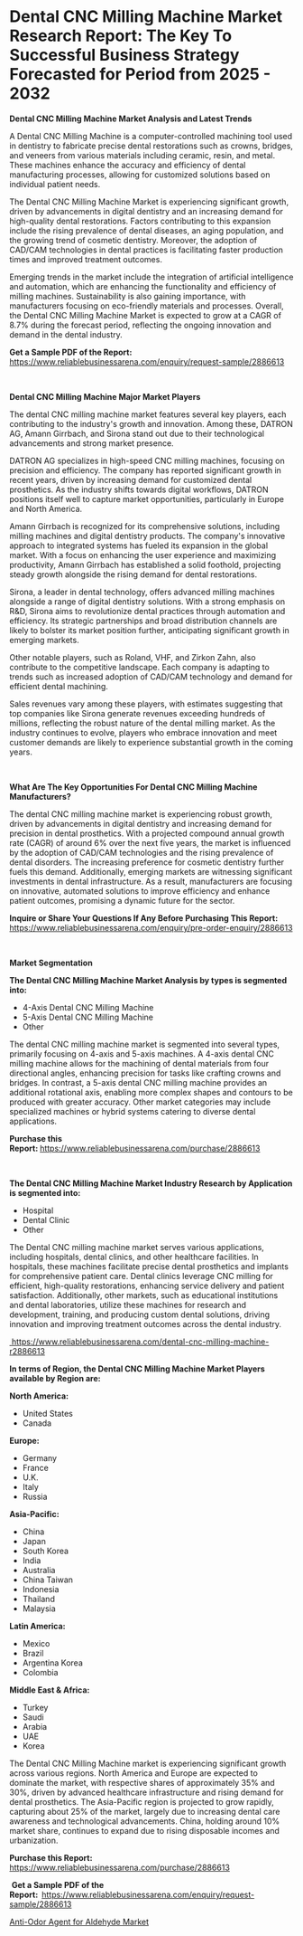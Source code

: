 <p><h1>Dental CNC Milling Machine Market Research Report: The Key To Successful Business Strategy Forecasted for Period from 2025 - 2032</h1></p><p><strong>Dental CNC Milling Machine Market Analysis and Latest Trends</strong></p>
<p><p>A Dental CNC Milling Machine is a computer-controlled machining tool used in dentistry to fabricate precise dental restorations such as crowns, bridges, and veneers from various materials including ceramic, resin, and metal. These machines enhance the accuracy and efficiency of dental manufacturing processes, allowing for customized solutions based on individual patient needs.</p><p>The Dental CNC Milling Machine Market is experiencing significant growth, driven by advancements in digital dentistry and an increasing demand for high-quality dental restorations. Factors contributing to this expansion include the rising prevalence of dental diseases, an aging population, and the growing trend of cosmetic dentistry. Moreover, the adoption of CAD/CAM technologies in dental practices is facilitating faster production times and improved treatment outcomes.</p><p>Emerging trends in the market include the integration of artificial intelligence and automation, which are enhancing the functionality and efficiency of milling machines. Sustainability is also gaining importance, with manufacturers focusing on eco-friendly materials and processes. Overall, the Dental CNC Milling Machine Market is expected to grow at a CAGR of 8.7% during the forecast period, reflecting the ongoing innovation and demand in the dental industry.</p></p>
<p><strong>Get a Sample PDF of the Report:&nbsp;</strong> <a href="https://www.reliablebusinessarena.com/enquiry/request-sample/2886613?utm_campaign=2635&utm_medium=2&utm_source=Github&utm_content=ia&utm_term=13032025&utm_id=dental-cnc-milling-machine">https://www.reliablebusinessarena.com/enquiry/request-sample/2886613</a></p>
<p>&nbsp;</p>
<p><strong>Dental CNC Milling Machine Major Market Players</strong></p>
<p><p>The dental CNC milling machine market features several key players, each contributing to the industry's growth and innovation. Among these, DATRON AG, Amann Girrbach, and Sirona stand out due to their technological advancements and strong market presence.</p><p>DATRON AG specializes in high-speed CNC milling machines, focusing on precision and efficiency. The company has reported significant growth in recent years, driven by increasing demand for customized dental prosthetics. As the industry shifts towards digital workflows, DATRON positions itself well to capture market opportunities, particularly in Europe and North America.</p><p>Amann Girrbach is recognized for its comprehensive solutions, including milling machines and digital dentistry products. The company's innovative approach to integrated systems has fueled its expansion in the global market. With a focus on enhancing the user experience and maximizing productivity, Amann Girrbach has established a solid foothold, projecting steady growth alongside the rising demand for dental restorations.</p><p>Sirona, a leader in dental technology, offers advanced milling machines alongside a range of digital dentistry solutions. With a strong emphasis on R&D, Sirona aims to revolutionize dental practices through automation and efficiency. Its strategic partnerships and broad distribution channels are likely to bolster its market position further, anticipating significant growth in emerging markets.</p><p>Other notable players, such as Roland, VHF, and Zirkon Zahn, also contribute to the competitive landscape. Each company is adapting to trends such as increased adoption of CAD/CAM technology and demand for efficient dental machining.</p><p>Sales revenues vary among these players, with estimates suggesting that top companies like Sirona generate revenues exceeding hundreds of millions, reflecting the robust nature of the dental milling market. As the industry continues to evolve, players who embrace innovation and meet customer demands are likely to experience substantial growth in the coming years.</p></p>
<p>&nbsp;</p>
<p><strong>What Are The Key Opportunities For Dental CNC Milling Machine Manufacturers?</strong></p>
<p><p>The dental CNC milling machine market is experiencing robust growth, driven by advancements in digital dentistry and increasing demand for precision in dental prosthetics. With a projected compound annual growth rate (CAGR) of around 6% over the next five years, the market is influenced by the adoption of CAD/CAM technologies and the rising prevalence of dental disorders. The increasing preference for cosmetic dentistry further fuels this demand. Additionally, emerging markets are witnessing significant investments in dental infrastructure. As a result, manufacturers are focusing on innovative, automated solutions to improve efficiency and enhance patient outcomes, promising a dynamic future for the sector.</p></p>
<p><strong>Inquire or Share Your Questions If Any Before Purchasing This Report:</strong> <a href="https://www.reliablebusinessarena.com/enquiry/pre-order-enquiry/2886613?utm_campaign=2635&utm_medium=2&utm_source=Github&utm_content=ia&utm_term=13032025&utm_id=dental-cnc-milling-machine">https://www.reliablebusinessarena.com/enquiry/pre-order-enquiry/2886613</a></p>
<p>&nbsp;</p>
<p><strong>Market Segmentation</strong></p>
<p><strong>The Dental CNC Milling Machine Market Analysis by types is segmented into:</strong></p>
<p><ul><li>4-Axis Dental CNC Milling Machine</li><li>5-Axis Dental CNC Milling Machine</li><li>Other</li></ul></p>
<p><p>The dental CNC milling machine market is segmented into several types, primarily focusing on 4-axis and 5-axis machines. A 4-axis dental CNC milling machine allows for the machining of dental materials from four directional angles, enhancing precision for tasks like crafting crowns and bridges. In contrast, a 5-axis dental CNC milling machine provides an additional rotational axis, enabling more complex shapes and contours to be produced with greater accuracy. Other market categories may include specialized machines or hybrid systems catering to diverse dental applications.</p></p>
<p><strong>Purchase this Report:&nbsp;</strong><a href="https://www.reliablebusinessarena.com/purchase/2886613?utm_campaign=2635&utm_medium=2&utm_source=Github&utm_content=ia&utm_term=13032025&utm_id=dental-cnc-milling-machine">https://www.reliablebusinessarena.com/purchase/2886613</a></p>
<p>&nbsp;</p>
<p><strong>The Dental CNC Milling Machine Market Industry Research by Application is segmented into:</strong></p>
<p><ul><li>Hospital</li><li>Dental Clinic</li><li>Other</li></ul></p>
<p><p>The Dental CNC milling machine market serves various applications, including hospitals, dental clinics, and other healthcare facilities. In hospitals, these machines facilitate precise dental prosthetics and implants for comprehensive patient care. Dental clinics leverage CNC milling for efficient, high-quality restorations, enhancing service delivery and patient satisfaction. Additionally, other markets, such as educational institutions and dental laboratories, utilize these machines for research and development, training, and producing custom dental solutions, driving innovation and improving treatment outcomes across the dental industry.</p></p>
<p><a href="https://www.reliablebusinessarena.com/dental-cnc-milling-machine-r2886613?utm_campaign=2635&utm_medium=2&utm_source=Github&utm_content=ia&utm_term=13032025&utm_id=dental-cnc-milling-machine">&nbsp;https://www.reliablebusinessarena.com/dental-cnc-milling-machine-r2886613</a></p>
<p><strong>In terms of Region, the Dental CNC Milling Machine Market Players available by Region are:</strong></p>
<p>
    <p> <strong> North America: </strong>
        <ul>
            <li>United States</li>
            <li>Canada</li>
        </ul>
        </p> 
    <p> <strong> Europe: </strong>
        <ul>
            <li>Germany</li>
            <li>France</li>
            <li>U.K.</li>
            <li>Italy</li>
            <li>Russia</li>
        </ul>
        </p> 
    <p> <strong> Asia-Pacific: </strong>
        <ul>
            <li>China</li>
            <li>Japan</li>
            <li>South Korea</li>
            <li>India</li>
            <li>Australia</li>
            <li>China Taiwan</li>
            <li>Indonesia</li>
            <li>Thailand</li>
            <li>Malaysia</li>
        </ul>
        </p> 
    <p> <strong> Latin America: </strong>
        <ul>
            <li>Mexico</li>
            <li>Brazil</li>
            <li>Argentina Korea</li>
            <li>Colombia</li>
        </ul>
        </p> 
    <p> <strong> Middle East & Africa: </strong>
        <ul>
            <li>Turkey</li>
            <li>Saudi</li>
            <li>Arabia</li>
            <li>UAE</li>
            <li>Korea</li>
        </ul>
    </p>
    </p>
<p><p>The Dental CNC Milling Machine market is experiencing significant growth across various regions. North America and Europe are expected to dominate the market, with respective shares of approximately 35% and 30%, driven by advanced healthcare infrastructure and rising demand for dental prosthetics. The Asia-Pacific region is projected to grow rapidly, capturing about 25% of the market, largely due to increasing dental care awareness and technological advancements. China, holding around 10% market share, continues to expand due to rising disposable incomes and urbanization.</p></p>
<p><strong>Purchase this Report: </strong><a href="https://www.reliablebusinessarena.com/purchase/2886613?utm_campaign=2635&utm_medium=2&utm_source=Github&utm_content=ia&utm_term=13032025&utm_id=dental-cnc-milling-machine">https://www.reliablebusinessarena.com/purchase/2886613</a></p>
<p>&nbsp;<strong>Get a Sample PDF of the Report:&nbsp;&nbsp;</strong><a href="https://www.reliablebusinessarena.com/enquiry/request-sample/2886613?utm_campaign=2635&utm_medium=2&utm_source=Github&utm_content=ia&utm_term=13032025&utm_id=dental-cnc-milling-machine">https://www.reliablebusinessarena.com/enquiry/request-sample/2886613</a></p>
<p><strong></strong></p>
<p><p><a href="https://github.com/lizamflotow/Market-Research-Report-List-1/blob/main/anti-odor-agent-for-aldehyde-market.md?utm_campaign=2635&utm_medium=2&utm_source=Github&utm_content=ia&utm_term=13032025&utm_id=dental-cnc-milling-machine">Anti-Odor Agent for Aldehyde Market</a></p></p>
